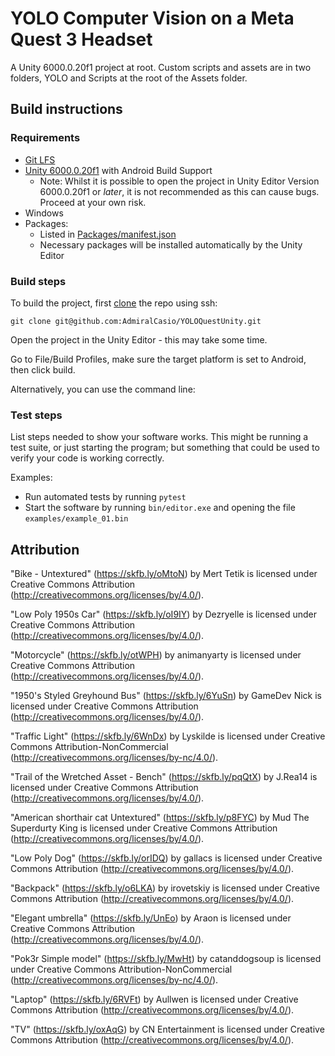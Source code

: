 # YOLO Computer Vision on a Meta Quest 3 Headset

A Unity 6000.0.20f1 project at root. Custom scripts and assets are in two folders, YOLO and Scripts at the root of the Assets folder.

## Build instructions

### Requirements

- [Git LFS](https://git-lfs.com/)
- [Unity 6000.0.20f1](https://unity.com/releases/editor/whats-new/6000.0.20#installs) with Android Build Support
  - Note: Whilst it is possible to open the project in Unity Editor Version 6000.0.20f1 or *later*, it is not recommended as this can cause bugs. Proceed at your own risk.
- Windows
- Packages:
  - Listed in [Packages/manifest.json](Packages/manifest.json)
  - Necessary packages will be installed automatically by the Unity Editor

### Build steps

To build the project, first [clone](https://docs.github.com/en/repositories/creating-and-managing-repositories/cloning-a-repository) the repo using ssh:

    git clone git@github.com:AdmiralCasio/YOLOQuestUnity.git

Open the project in the Unity Editor - this may take some time.

Go to File/Build Profiles, make sure the target platform is set to Android, then click build.

Alternatively, you can use the command line:

### Test steps

List steps needed to show your software works. This might be running a test suite, or just starting the program; but something that could be used to verify your code is working correctly.

Examples:

* Run automated tests by running `pytest`
* Start the software by running `bin/editor.exe` and opening the file `examples/example_01.bin`

## Attribution

"Bike - Untextured" (https://skfb.ly/oMtoN) by Mert Tetik is licensed under Creative Commons Attribution (http://creativecommons.org/licenses/by/4.0/).

"Low Poly 1950s Car" (https://skfb.ly/oI9IY) by Dezryelle is licensed under Creative Commons Attribution (http://creativecommons.org/licenses/by/4.0/).

"Motorcycle" (https://skfb.ly/otWPH) by animanyarty is licensed under Creative Commons Attribution (http://creativecommons.org/licenses/by/4.0/).

"1950's Styled Greyhound Bus" (https://skfb.ly/6YuSn) by GameDev Nick is licensed under Creative Commons Attribution (http://creativecommons.org/licenses/by/4.0/).

"Traffic Light" (https://skfb.ly/6WnDx) by Lyskilde is licensed under Creative Commons Attribution-NonCommercial (http://creativecommons.org/licenses/by-nc/4.0/).

"Trail of the Wretched Asset - Bench" (https://skfb.ly/pqQtX) by J.Rea14 is licensed under Creative Commons Attribution (http://creativecommons.org/licenses/by/4.0/).

"American shorthair cat Untextured" (https://skfb.ly/p8FYC) by Mud The Superdurty King is licensed under Creative Commons Attribution (http://creativecommons.org/licenses/by/4.0/).

"Low Poly Dog" (https://skfb.ly/orIDQ) by gallacs is licensed under Creative Commons Attribution (http://creativecommons.org/licenses/by/4.0/).

"Backpack" (https://skfb.ly/o6LKA) by irovetskiy is licensed under Creative Commons Attribution (http://creativecommons.org/licenses/by/4.0/).

"Elegant umbrella" (https://skfb.ly/UnEo) by Araon is licensed under Creative Commons Attribution (http://creativecommons.org/licenses/by/4.0/).

"Pok3r Simple model" (https://skfb.ly/MwHt) by catanddogsoup is licensed under Creative Commons Attribution-NonCommercial (http://creativecommons.org/licenses/by-nc/4.0/).

"Laptop" (https://skfb.ly/6RVFt) by Aullwen is licensed under Creative Commons Attribution (http://creativecommons.org/licenses/by/4.0/).

"TV" (https://skfb.ly/oxAqG) by CN Entertainment is licensed under Creative Commons Attribution (http://creativecommons.org/licenses/by/4.0/).